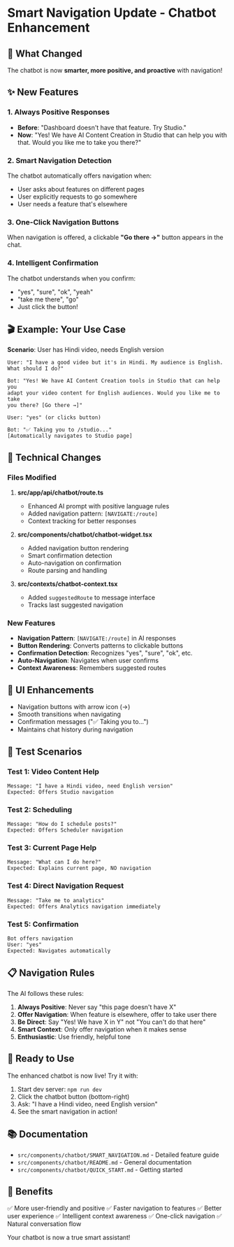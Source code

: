 # Smart Navigation Update - Chatbot Enhancement

## 🎯 What Changed

The chatbot is now **smarter, more positive, and proactive** with navigation!

## ✨ New Features

### 1. Always Positive Responses
- **Before**: "Dashboard doesn't have that feature. Try Studio."
- **Now**: "Yes! We have AI Content Creation in Studio that can help you with that. Would you like me to take you there?"

### 2. Smart Navigation Detection
The chatbot automatically offers navigation when:
- User asks about features on different pages
- User explicitly requests to go somewhere
- User needs a feature that's elsewhere

### 3. One-Click Navigation Buttons
When navigation is offered, a clickable **"Go there →"** button appears in the chat.

### 4. Intelligent Confirmation
The chatbot understands when you confirm:
- "yes", "sure", "ok", "yeah"
- "take me there", "go"
- Just click the button!

## 🎬 Example: Your Use Case

**Scenario**: User has Hindi video, needs English version

```
User: "I have a good video but it's in Hindi. My audience is English. What should I do?"

Bot: "Yes! We have AI Content Creation tools in Studio that can help you 
adapt your video content for English audiences. Would you like me to take 
you there? [Go there →]"

User: "yes" (or clicks button)

Bot: "✅ Taking you to /studio..."
[Automatically navigates to Studio page]
```

## 🔧 Technical Changes

### Files Modified

1. **src/app/api/chatbot/route.ts**
   - Enhanced AI prompt with positive language rules
   - Added navigation pattern: `[NAVIGATE:/route]`
   - Context tracking for better responses

2. **src/components/chatbot/chatbot-widget.tsx**
   - Added navigation button rendering
   - Smart confirmation detection
   - Auto-navigation on confirmation
   - Route parsing and handling

3. **src/contexts/chatbot-context.tsx**
   - Added `suggestedRoute` to message interface
   - Tracks last suggested navigation

### New Features

- **Navigation Pattern**: `[NAVIGATE:/route]` in AI responses
- **Button Rendering**: Converts patterns to clickable buttons
- **Confirmation Detection**: Recognizes "yes", "sure", "ok", etc.
- **Auto-Navigation**: Navigates when user confirms
- **Context Awareness**: Remembers suggested routes

## 🎨 UI Enhancements

- Navigation buttons with arrow icon (→)
- Smooth transitions when navigating
- Confirmation messages ("✅ Taking you to...")
- Maintains chat history during navigation

## 🧪 Test Scenarios

### Test 1: Video Content Help
```
Message: "I have a Hindi video, need English version"
Expected: Offers Studio navigation
```

### Test 2: Scheduling
```
Message: "How do I schedule posts?"
Expected: Offers Scheduler navigation
```

### Test 3: Current Page Help
```
Message: "What can I do here?"
Expected: Explains current page, NO navigation
```

### Test 4: Direct Navigation Request
```
Message: "Take me to analytics"
Expected: Offers Analytics navigation immediately
```

### Test 5: Confirmation
```
Bot offers navigation
User: "yes"
Expected: Navigates automatically
```

## 📋 Navigation Rules

The AI follows these rules:

1. **Always Positive**: Never say "this page doesn't have X"
2. **Offer Navigation**: When feature is elsewhere, offer to take user there
3. **Be Direct**: Say "Yes! We have X in Y" not "You can't do that here"
4. **Smart Context**: Only offer navigation when it makes sense
5. **Enthusiastic**: Use friendly, helpful tone

## 🚀 Ready to Use

The enhanced chatbot is now live! Try it with:

1. Start dev server: `npm run dev`
2. Click the chatbot button (bottom-right)
3. Ask: "I have a Hindi video, need English version"
4. See the smart navigation in action!

## 📚 Documentation

- `src/components/chatbot/SMART_NAVIGATION.md` - Detailed feature guide
- `src/components/chatbot/README.md` - General documentation
- `src/components/chatbot/QUICK_START.md` - Getting started

## 🎉 Benefits

✅ More user-friendly and positive
✅ Faster navigation to features
✅ Better user experience
✅ Intelligent context awareness
✅ One-click navigation
✅ Natural conversation flow

Your chatbot is now a true smart assistant!
